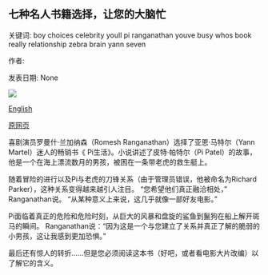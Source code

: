 ## 七种名人书籍选择，让您的大脑忙

关键词: boy choices celebrity youll pi ranganathan youve busy whos book really relationship zebra brain yann seven

作者: 

发表日期: None

![](https://ichef.bbci.co.uk/images/ic/1200x675/p088hbth.jpg)

[English](Seven%20celebrity%20book%20choices%20to%20keep%20your%20brain%20busy.md)

[原网页](https://www.bbc.co.uk/programmes/articles/4TRf801hG1kLZVv93fKmCnD/seven-celebrity-book-choices-to-keep-your-brain-busy)

喜剧演员罗曼什·兰加纳森（Romesh Ranganathan）选择了亚恩·马特尔（Yann Martel）迷人的畅销书《 Pi生活》。小说讲述了皮特·帕特尔（Pi Patel）的故事，他是一个在海上漂流数月的男孩，被困在一条带老虎的救生艇上。

随着冒险的进行以及Pi与老虎的刀锋关系（由于管理员错误，他被命名为Richard Parker），这种关系变得越来越引人注目。 “您希望他们真正融洽相处，” Ranganathan说。 “从某种意义上来说，这几乎就像一部好友电影。”

Pi面临着真正的危险和危险时刻，从巨大的风暴和盘旋的鲨鱼到鬣狗在船上解开斑马的瞬间。 Ranganathan说：“因为这是一个与您建立了关系并真正了解的脆弱的小男孩，这让我感到更加恐惧。”

最后还有惊人的转折……但是您必须阅读这本书（好吧，或者看电影大片改编）以了解它的含义。